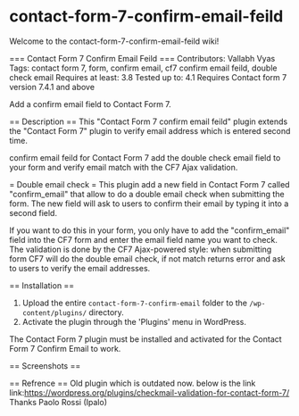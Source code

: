 # contact-form-7-confirm-email-feild

Welcome to the contact-form-7-confirm-email-feild wiki!

=== Contact Form 7 Confirm Email Feild ===
Contributors: Vallabh Vyas
Tags: contact form 7, form, confirm email, cf7 confirm email feild, double check email 
Requires at least: 3.8
Tested up to: 4.1
Requires Contact form 7 version 7.4.1 and above


Add a confirm email field to Contact Form 7.

== Description ==
This "Contact Form 7 confirm email feild" plugin extends the "Contact Form 7" plugin to verify email address which is entered second time.

confirm email feild for Contact Form 7 add the double check email field to your form and verify email match with the CF7 Ajax validation.

= Double email check =
This plugin add a new field in Contact Form 7 called "confirm_email" that allow to do a double email check when submitting the form. The new field will ask to users to confirm their email by typing it into a second field.

If you want to do this in your form, you only have to add the "confirm_email" field into the CF7 form and enter the email field name you want to check. The validation is done by the CF7 Ajax-powered style: when submitting form CF7 will do the double email check, if not match returns error and ask to users to verify the email addresses.

== Installation ==
1. Upload the entire `contact-form-7-confirm-email` folder to the `/wp-content/plugins/` directory.
1. Activate the plugin through the 'Plugins' menu in WordPress.

The Contact Form 7 plugin must be installed and activated for the Contact Form 7 Confirm Email to work. 

== Screenshots ==


== Refrence ==
Old plugin which is outdated now. below is the link
link:https://wordpress.org/plugins/checkmail-validation-for-contact-form-7/
Thanks Paolo Rossi (Ipalo) 
